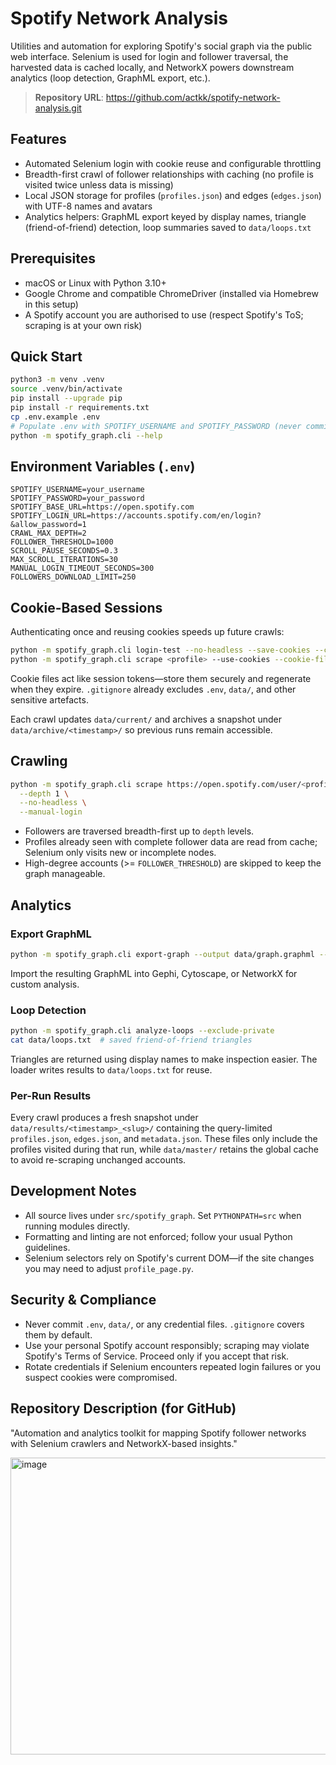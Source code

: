 # Spotify Network Analysis

Utilities and automation for exploring Spotify's social graph via the public web interface. Selenium is used for login and follower traversal, the harvested data is cached locally, and NetworkX powers downstream analytics (loop detection, GraphML export, etc.).

> **Repository URL**: https://github.com/actkk/spotify-network-analysis.git

## Features
- Automated Selenium login with cookie reuse and configurable throttling
- Breadth-first crawl of follower relationships with caching (no profile is visited twice unless data is missing)
- Local JSON storage for profiles (`profiles.json`) and edges (`edges.json`) with UTF-8 names and avatars
- Analytics helpers: GraphML export keyed by display names, triangle (friend-of-friend) detection, loop summaries saved to `data/loops.txt`

## Prerequisites
- macOS or Linux with Python 3.10+
- Google Chrome and compatible ChromeDriver (installed via Homebrew in this setup)
- A Spotify account you are authorised to use (respect Spotify's ToS; scraping is at your own risk)

## Quick Start
```bash
python3 -m venv .venv
source .venv/bin/activate
pip install --upgrade pip
pip install -r requirements.txt
cp .env.example .env
# Populate .env with SPOTIFY_USERNAME and SPOTIFY_PASSWORD (never commit this file)
python -m spotify_graph.cli --help
```

## Environment Variables (`.env`)
```
SPOTIFY_USERNAME=your_username
SPOTIFY_PASSWORD=your_password
SPOTIFY_BASE_URL=https://open.spotify.com
SPOTIFY_LOGIN_URL=https://accounts.spotify.com/en/login?&allow_password=1
CRAWL_MAX_DEPTH=2
FOLLOWER_THRESHOLD=1000
SCROLL_PAUSE_SECONDS=0.3
MAX_SCROLL_ITERATIONS=30
MANUAL_LOGIN_TIMEOUT_SECONDS=300
FOLLOWERS_DOWNLOAD_LIMIT=250
```

## Cookie-Based Sessions
Authenticating once and reusing cookies speeds up future crawls:
```bash
python -m spotify_graph.cli login-test --no-headless --save-cookies --cookie-file data/cookies.json
python -m spotify_graph.cli scrape <profile> --use-cookies --cookie-file data/cookies.json --no-headless
```
Cookie files act like session tokens—store them securely and regenerate when they expire. `.gitignore` already excludes `.env`, `data/`, and other sensitive artefacts.

Each crawl updates `data/current/` and archives a snapshot under `data/archive/<timestamp>/` so previous runs remain accessible.

## Crawling
```bash
python -m spotify_graph.cli scrape https://open.spotify.com/user/<profile_id> \
  --depth 1 \
  --no-headless \
  --manual-login
```
- Followers are traversed breadth-first up to `depth` levels.
- Profiles already seen with complete follower data are read from cache; Selenium only visits new or incomplete nodes.
- High-degree accounts (>= `FOLLOWER_THRESHOLD`) are skipped to keep the graph manageable.

## Analytics
### Export GraphML
```bash
python -m spotify_graph.cli export-graph --output data/graph.graphml --exclude-private
```
Import the resulting GraphML into Gephi, Cytoscape, or NetworkX for custom analysis.

### Loop Detection
```bash
python -m spotify_graph.cli analyze-loops --exclude-private
cat data/loops.txt  # saved friend-of-friend triangles
```
Triangles are returned using display names to make inspection easier. The loader writes results to `data/loops.txt` for reuse.

### Per-Run Results
Every crawl produces a fresh snapshot under `data/results/<timestamp>_<slug>/` containing the query-limited `profiles.json`, `edges.json`, and `metadata.json`. These files only include the profiles visited during that run, while `data/master/` retains the global cache to avoid re-scraping unchanged accounts.

## Development Notes
- All source lives under `src/spotify_graph`. Set `PYTHONPATH=src` when running modules directly.
- Formatting and linting are not enforced; follow your usual Python guidelines.
- Selenium selectors rely on Spotify's current DOM—if the site changes you may need to adjust `profile_page.py`.

## Security & Compliance
- Never commit `.env`, `data/`, or any credential files. `.gitignore` covers them by default.
- Use your personal Spotify account responsibly; scraping may violate Spotify's Terms of Service. Proceed only if you accept that risk.
- Rotate credentials if Selenium encounters repeated login failures or you suspect cookies were compromised.

## Repository Description (for GitHub)
"Automation and analytics toolkit for mapping Spotify follower networks with Selenium crawlers and NetworkX-based insights."

<img width="525" height="475" alt="image" src="https://github.com/user-attachments/assets/c65ba924-b3d1-44ff-a94a-87bfd4f55706" />
